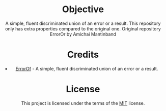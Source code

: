 <div align="center">

# Objective

A simple, fluent discriminated union of an error or a result. This repository only has extra properties compared to the original one. Original repository ErrorOr by Amichai Mantinband

# Credits

-   [ErrorOf](https://github.com/amantinband/error-or) - A simple, fluent discriminated union of an error or a result.

# License

This project is licensed under the terms of the [MIT](https://github.com/mantinband/error-or/blob/main/LICENSE) license.
